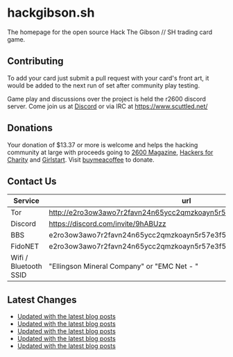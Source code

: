 # hackgibson.sh
The homepage for the open source Hack The Gibson // SH trading card game.


## Contributing

To add your card just submit a pull request with your card's front art, it would be added to the next run of set after community play testing.

Game play and discussions over the project is held the r2600 discord server. Come join us at [Discord](https://discord.com/invite/9hABUzz) or via IRC at https://www.scuttled.net/


## Donations

Your donation of $13.37 or more is welcome and helps the hacking community at large with proceeds going to [2600 Magazine](https://2600.com/), [Hackers for Charity](https://hackersforcharity.org) and [Girlstart](https://girlstart.org).  Visit [buymeacoffee](https://www.buymeacoffee.com/hackgibson.sh) to donate.


## Contact Us

Service | url
-|-
Tor | http://e2ro3ow3awo7r2favn24n65ycc2qmzkoayn5r57e3f56nvjwdcgg32ad.onion
Discord | https://discord.com/invite/9hABUzz
BBS | e2ro3ow3awo7r2favn24n65ycc2qmzkoayn5r57e3f56nvjwdcgg32ad.onion:23
FidoNET | e2ro3ow3awo7r2favn24n65ycc2qmzkoayn5r57e3f56nvjwdcgg32ad.onion:24554
Wifi / Bluetooth SSID | "Ellingson Mineral Company" or "EMC Net - <fidonet address>"

## Latest Changes
<!-- BLOG-POST-LIST:START -->
- [Updated with the latest blog posts](https://github.com/DFW2600/hackgibson.sh/commit/df0dc52dada412b994dfef0f4a070439b8ee2948)
- [Updated with the latest blog posts](https://github.com/DFW2600/hackgibson.sh/commit/838ca61f6dcf4c0f2edf169ea6757b0df9c79b8d)
- [Updated with the latest blog posts](https://github.com/DFW2600/hackgibson.sh/commit/c476d90d333e76816b9f5ac9ecc98f48ca27f242)
- [Updated with the latest blog posts](https://github.com/DFW2600/hackgibson.sh/commit/0db498dde31f86185ac30d277e22b33215b9fa04)
- [Updated with the latest blog posts](https://github.com/DFW2600/hackgibson.sh/commit/001357befd42a4b5f038f3f081a2e5cf77873978)
<!-- BLOG-POST-LIST:END -->
